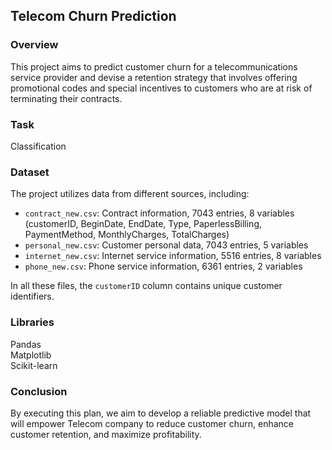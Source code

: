## Telecom Churn Prediction
### Overview
This project aims to predict customer churn for a telecommunications service provider and devise a retention strategy that involves offering promotional codes and special incentives to customers who are at risk of terminating their contracts.
### Task
Classification

### Dataset
The project utilizes data from different sources, including:

- `contract_new.csv`: Contract information, 7043 entries, 8 variables (customerID, BeginDate, EndDate, Type, PaperlessBilling, PaymentMethod, MonthlyCharges, TotalCharges)
- `personal_new.csv`: Customer personal data, 7043 entries, 5 variables
- `internet_new.csv`: Internet service information, 5516 entries, 8 variables
- `phone_new.csv`: Phone service information, 6361 entries, 2 variables

In all these files, the `customerID` column contains unique customer identifiers.

### Libraries
Pandas  
Matplotlib  
Scikit-learn  

### Conclusion
By executing this plan, we aim to develop a reliable predictive model that will empower Telecom company to reduce customer churn, enhance customer retention, and maximize profitability.




